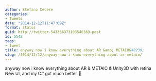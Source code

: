```yaml
---
author: Stefano Cecere
categories:
- Tweets
date: "2014-12-12T11:47:09Z"
format: status
guid: http://twitter-543356373103546369-post
id: 5542
tags:
- tweet
title: anyway now i know everything about AR &amp; METAIO&#8230;
slug: /2014/12/12/anyway-now-i-know-everything-about-ar-metaio/
---
```


anyway now i know everything about AR & METAIO & Unity3D with retina New UI, and my C# got much better 🙂